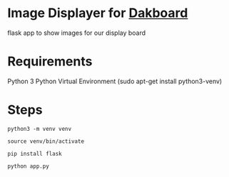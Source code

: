 # Image Displayer for [Dakboard](http://dakboard.com)
flask app to show images for our display board

# Requirements
Python 3
Python Virtual Environment (sudo apt-get install python3-venv)

# Steps
`python3 -m venv venv`

`source venv/bin/activate`

`pip install flask`

`python app.py`
